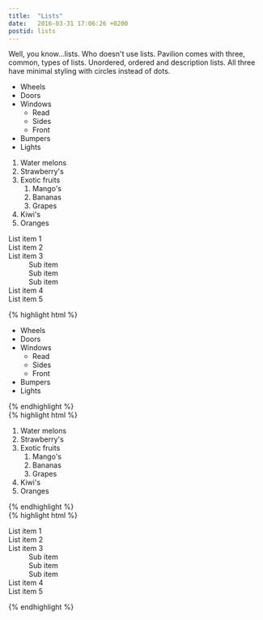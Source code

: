 ```yaml
---
title:  "Lists"
date:   2016-03-31 17:06:26 +0200
postid: lists
---
```

Well, you know...lists. Who doesn't use lists. Pavilion comes with three, common, types of lists.
Unordered, ordered and description lists. All three have minimal styling with circles instead of dots.


<div class="row">
    <div class="col-pl-33">
        <ul>
            <li>Wheels</li>
            <li>Doors</li>
            <li>Windows
                <ul>
                    <li>Read</li>
                    <li>Sides</li>
                    <li>Front</li>
                </ul>
            </li>
            <li>Bumpers</li>
            <li>Lights</li>
        </ul>
    </div>
    <div class="col-pl-33">
        <ol>
            <li>Water melons</li>
            <li>Strawberry's</li>
            <li>Exotic fruits
                <ol>
                    <li>Mango's</li>
                    <li>Bananas</li>
                    <li>Grapes</li>
                </ol>
            </li>
            <li>Kiwi's</li>
            <li>Oranges</li>
        </ol>
    </div>
    <div class="col-pl-33">
        <dl>
          	<dt>List item 1</dt>
          	<dt>List item 2</dt>
          	<dt>List item 3</dt>
            	<dd>Sub item</dd>
            	<dd>Sub item</dd>
            	<dd>Sub item</dd>
          	<dt>List item 4</dt>
          	<dt>List item 5</dt>
        </dl>
    </div>
</div>
<div class="row">
	<div class="col-pl-33">
{% highlight html %}
<!-- Unordered list -->
<ul>
    <li>Wheels</li>
    <li>Doors</li>
    <li>Windows
        <ul>
            <li>Read</li>
            <li>Sides</li>
            <li>Front</li>
        </ul>
    </li>
    <li>Bumpers</li>
    <li>Lights</li>
</ul>
{% endhighlight %}
	</div>
        <div class="col-pl-33">
{% highlight html %}
<!-- Ordered list -->
<ol>
    <li>Water melons</li>
    <li>Strawberry's</li>
    <li>Exotic fruits
        <ol>
            <li>Mango's</li>
            <li>Bananas</li>
            <li>Grapes</li>
        </ol>
    </li>
    <li>Kiwi's</li>
    <li>Oranges</li>
</ol>
{% endhighlight %}
    </div>
    <div class="col-pl-33">
{% highlight html %}
<!-- Description list -->
<dl>
    <dt>List item 1</dt>
    <dt>List item 2</dt>
    <dt>List item 3</dt>
        <dd>Sub item</dd>
        <dd>Sub item</dd>
        <dd>Sub item</dd>
    <dt>List item 4</dt>
    <dt>List item 5</dt>
</dl>
{% endhighlight %}
    </div>
</div>
